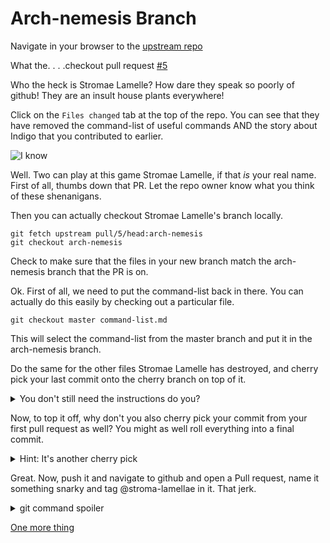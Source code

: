 # Arch-nemesis Branch

Navigate in your browser to the [upstream
repo](https://github.com/onyiny-ang/git-your-own-adventure/pulls)

What the. . . .checkout pull request
[#5](../pull/5)

Who the heck is Stromae Lamelle? How dare they speak so poorly of github! They
are an insult house plants everywhere!

Click on the `Files changed` tab at the top of the repo.
You can see that they have removed the command-list of useful commands AND the
story about Indigo that you contributed to earlier.

![I know](https://media.giphy.com/media/E7iIfUlWHBmh2/giphy.gif)

Well. Two can play at this game Stromae Lamelle, if that _is_ your real name.
First of all, thumbs down that PR. Let the repo owner know what you think of
these shenanigans.

Then you can actually checkout Stromae Lamelle's branch locally.

```
git fetch upstream pull/5/head:arch-nemesis
git checkout arch-nemesis
```

Check to make sure that the files in your new branch match the arch-nemesis
branch that the PR is on.

Ok. First of all, we need to put the command-list back in there. You can
actually do this easily by checking out a particular file.

```
git checkout master command-list.md
```

This will select the command-list from the master branch and put it in the
arch-nemesis branch.

Do the same for the other files Stromae Lamelle has destroyed, and cherry pick
your last commit onto the cherry branch on top of it.

<details>
  <summary>You don't still need the instructions do you?</summary>

```
git checkout master story/
git cherry-pick SHA
```

</details>

Now, to top it off, why don't you also cherry pick your commit from your first
pull request as well? You might as well roll everything into a final commit.

<details>
  <summary>Hint: It's another cherry pick</summary>

```
git cherry-pick SHA
```

</details>


Great. Now, push it and  navigate to github and open a Pull request, name it something snarky and
tag @stroma-lamellae in it. That jerk.


<details>
  <summary>git command spoiler</summary>

```
git push origin arch-nemesis
```

</details>


[One more thing](last-but-not-least.md)
